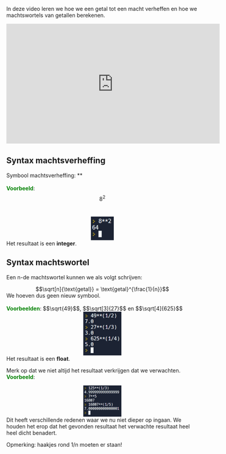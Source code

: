 In deze video leren we hoe we een getal tot een macht verheffen en hoe we machtswortels van getallen berekenen.

<div align="center">
  <iframe width="560" height="315" src="https://www.youtube.com/embed/yymBPl5lF3A" title="YouTube video player" frameborder="0" allow="accelerometer; autoplay; clipboard-write; encrypted-media; gyroscope; picture-in-picture; web-share" allowfullscreen></iframe>
</div>

## Syntax machtsverheffing 
Symbool machtsverheffing: ** <br><br>
<b style="color:green;">Voorbeeld</b>: $$8^2$$<br>
<div align="center">
  <img src="media/machtsverheffing.png" align="center" width="60px" data-caption="Syntax machtsverheffing." />
</div>
Het resultaat is een <b>integer</b>.<br>

## Syntax machtswortel
Een n-de machtswortel kunnen we als volgt schrijven:
<div align="center">
  $$\sqrt[n]{\text{getal}} = \text{getal}^{\frac{1}{n}}$$
</div>
We hoeven dus geen nieuw symbool.<br><br>
<b style="color:green;">Voorbeelden</b>: $$\sqrt{49}$$, $$\sqrt[3]{27}$$ en $$\sqrt[4]{625}$$<br> 
<div align="center">
  <img src="media/machtswortels.png" align="center" width="100px" data-caption="Syntax machtswortel." />
</div>
Het resultaat is een <b>float</b>.<br>

Merk op dat we niet altijd het resultaat verkrijgen dat we verwachten.<br>
<b style="color:green;">Voorbeeld</b>:<br>
<div align="center">
  <img src="media/machtswortels_benadering.png" align="center" width="100px" data-caption="Syntax machtswortel." />
</div>
Dit heeft verschillende redenen waar we nu niet dieper op ingaan. We houden het erop dat het gevonden resultaat het verwachte resultaat heel heel dicht benadert.

<div class="callout callout-danger">
  <p>Opmerking: haakjes rond 1/n moeten er staan!</p>
</div>
